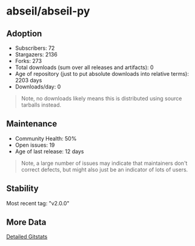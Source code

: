 # abseil/abseil-py

## Adoption

- Subscribers: 72
- Stargazers: 2136
- Forks: 273
- Total downloads (sum over all releases and artifacts): 0
- Age of repository (just to put absolute downloads into relative terms): 2203 days
- Downloads/day: 0

> Note, no downloads likely means this is distributed using source tarballs instead.

## Maintenance

- Community Health: 50%
- Open issues: 19
- Age of last release: 12 days

> Note, a large number of issues may indicate that maintainers don't correct defects, but might also
> just be an indicator of lots of users.

## Stability

Most recent tag: "v2.0.0"

## More Data

[Detailed Gitstats](/bazel-catalog/gitstats/abseil/abseil-py)

